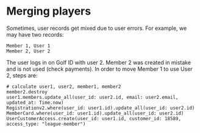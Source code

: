 # Merging players

Sometimes, user records get mixed due to user errors. For example, we may have two records:

```
Member 1, User 1
Member 2, User 2
```

The user logs in on Golf ID with user 2. Member 2 was created in mistake and is not used (check payments). In order to move Member 1 to use User 2, steps are:

```
# calculate user1, user2, member1, member2
member2.destroy
user1.members.update_all(user_id: user2.id, email: user2.email, updated_at: Time.now)
Registrationv2.where(user_id: user1.id).update_all(user_id: user2.id)
MemberCard.where(user_id: user1.id).update_all(user_id: user2.id)
UserCustomerAccess.create(user_id: user1.id, customer_id: 18589, access_type: "league-member")
```


